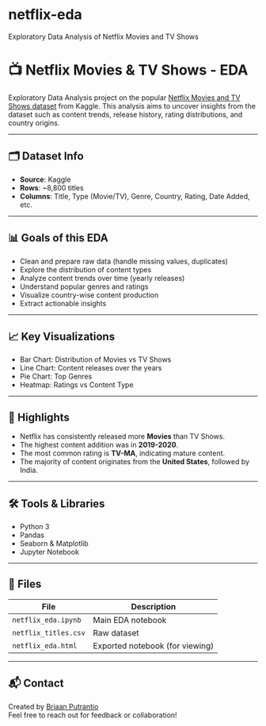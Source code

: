 # netflix-eda
Exploratory Data Analysis of Netflix Movies and TV Shows

# 📺 Netflix Movies & TV Shows - EDA

Exploratory Data Analysis project on the popular [Netflix Movies and TV Shows dataset](https://www.kaggle.com/datasets/shivamb/netflix-shows) from Kaggle. This analysis aims to uncover insights from the dataset such as content trends, release history, rating distributions, and country origins.

---

## 🗂 Dataset Info
- **Source**: Kaggle
- **Rows**: ~8,800 titles
- **Columns**: Title, Type (Movie/TV), Genre, Country, Rating, Date Added, etc.

---

## 📊 Goals of this EDA
- Clean and prepare raw data (handle missing values, duplicates)
- Explore the distribution of content types
- Analyze content trends over time (yearly releases)
- Understand popular genres and ratings
- Visualize country-wise content production
- Extract actionable insights

---

## 📈 Key Visualizations
- Bar Chart: Distribution of Movies vs TV Shows
- Line Chart: Content releases over the years
- Pie Chart: Top Genres
- Heatmap: Ratings vs Content Type

---

## 📌 Highlights
- Netflix has consistently released more **Movies** than TV Shows.
- The highest content addition was in **2019-2020**.
- The most common rating is **TV-MA**, indicating mature content.
- The majority of content originates from the **United States**, followed by India.

---

## 🛠 Tools & Libraries
- Python 3
- Pandas
- Seaborn & Matplotlib
- Jupyter Notebook

---

## 📁 Files
| File | Description |
|------|-------------|
| `netflix_eda.ipynb` | Main EDA notebook |
| `netflix_titles.csv` | Raw dataset |
| `netflix_eda.html` | Exported notebook (for viewing) |

---

## 📬 Contact
Created by [Briaan Putrantio](https://www.linkedin.com/in/briaanputrantio)  
Feel free to reach out for feedback or collaboration!

